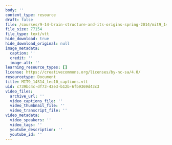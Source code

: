 ```yaml
---
body: ''
content_type: resource
draft: false
file: /courses/9-14-brain-structure-and-its-origins-spring-2014/mit9_14s14_lec10_captions.vtt
file_size: 77154
file_type: text/vtt
hide_download: true
hide_download_original: null
image_metadata:
  caption: ''
  credit: ''
  image-alt: ''
learning_resource_types: []
license: https://creativecommons.org/licenses/by-nc-sa/4.0/
resourcetype: Document
title: MIT9_14S14_lec10_captions.vtt
uid: c739bc4c-df73-42e3-b12b-6fb9369d43c3
video_files:
  archive_url: ''
  video_captions_file: ''
  video_thumbnail_file: ''
  video_transcript_file: ''
video_metadata:
  video_speakers: ''
  video_tags: ''
  youtube_description: ''
  youtube_id: ''
---
```

